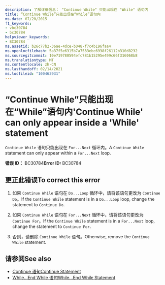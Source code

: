 ```yaml
---
description: 了解详细信息： "Continue While" 只能出现在 "While" 语句内
title: “Continue While”只能出现在“While”语句内
ms.date: 07/20/2015
f1_keywords:
- vbc30784
- bc30784
helpviewer_keywords:
- BC30784
ms.assetid: b26c77b2-36ae-4dce-b048-f7c4b196faa4
ms.openlocfilehash: 5a37f5e6315b7a7533ebc6938f26112b310d8232
ms.sourcegitcommit: 10e719780594efc781b15295e499c66f316068b8
ms.translationtype: MT
ms.contentlocale: zh-CN
ms.lasthandoff: 02/14/2021
ms.locfileid: "100463931"
---
```

# <a name="continue-while-can-only-appear-inside-a-while-statement"></a><span data-ttu-id="9d1b2-103">“Continue While”只能出现在“While”语句内</span><span class="sxs-lookup"><span data-stu-id="9d1b2-103">'Continue While' can only appear inside a 'While' statement</span></span>

<span data-ttu-id="9d1b2-104">`Continue While` 语句只能出现在 `For...Next` 循环内。</span><span class="sxs-lookup"><span data-stu-id="9d1b2-104">A `Continue While` statement can only appear within a `For...Next` loop.</span></span>  
  
 <span data-ttu-id="9d1b2-105">**错误 ID：** BC30784</span><span class="sxs-lookup"><span data-stu-id="9d1b2-105">**Error ID:** BC30784</span></span>  
  
## <a name="to-correct-this-error"></a><span data-ttu-id="9d1b2-106">更正此错误</span><span class="sxs-lookup"><span data-stu-id="9d1b2-106">To correct this error</span></span>  
  
1. <span data-ttu-id="9d1b2-107">如果 `Continue While` 语句在 `Do...Loop` 循环中，请将该语句更改为 `Continue Do`。</span><span class="sxs-lookup"><span data-stu-id="9d1b2-107">If the `Continue While` statement is in a `Do...Loop` loop, change the statement to `Continue Do`.</span></span>  
  
2. <span data-ttu-id="9d1b2-108">如果 `Continue While` 语句在 `For...Next` 循环中，请将该语句更改为 `Continue For`。</span><span class="sxs-lookup"><span data-stu-id="9d1b2-108">If the `Continue While` statement is in a `For...Next` loop, change the statement to `Continue For`.</span></span>  
  
3. <span data-ttu-id="9d1b2-109">否则，请删除 `Continue While` 语句。</span><span class="sxs-lookup"><span data-stu-id="9d1b2-109">Otherwise, remove the `Continue While` statement.</span></span>  
  
## <a name="see-also"></a><span data-ttu-id="9d1b2-110">请参阅</span><span class="sxs-lookup"><span data-stu-id="9d1b2-110">See also</span></span>

- [<span data-ttu-id="9d1b2-111">Continue 语句</span><span class="sxs-lookup"><span data-stu-id="9d1b2-111">Continue Statement</span></span>](../language-reference/statements/continue-statement.md)
- [<span data-ttu-id="9d1b2-112">While...End While 语句</span><span class="sxs-lookup"><span data-stu-id="9d1b2-112">While...End While Statement</span></span>](../language-reference/statements/while-end-while-statement.md)
